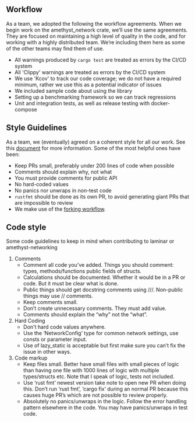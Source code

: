 ## Workflow

As a team, we adopted the following the workflow agreements. When we begin work on the amethyst_network crate, we’ll use the same agreements. They are focused on maintaining a high level of quality in the code, and for working with a highly distributed team. We’re including them here as some of the other teams may find them of use.

- All warnings produced by `cargo test` are treated as errors by the CI/CD system
- All 'Clippy' warnings are treated as errors by the CI/CD system
- We use 'Kcov' to track our code coverage; we do not have a required minimum, rather we use this as a potential indicator of issues
- We included sample code about using the library
- Setting up a benchmarking framework so we can track regressions
- Unit and integration tests, as well as release testing with docker-compose

## Style Guidelines

As a team, we (eventually) agreed on a coherent style for all our work. See this [document](https://github.com/amethyst/laminar/blob/master/docs/StyleGuides) for more information.
Some of the most helpful ones have been:

- Keep PRs small, preferably under 200 lines of code when possible
- Comments should explain why, not what
- You must provide comments for public API
- No hard-coded values
- No panics nor unwraps in non-test code
- `rustfmt` should be done as its own PR, to avoid generating giant PRs that are impossible to review
- We make use of the [forking workflow](https://nl.atlassian.com/git/tutorials/comparing-workflows/forking-workflow).

## Code style

Some code guidelines to keep in mind when contributing to laminar or amethyst-networking
1. Comments
    - Comment all code you’ve added. Things you should comment: types, methods/functions public fields of structs. 
    - Calculations should be documented. Whether it would be in a PR or code. But it must be clear what is done.
    - Public things should get docstring comments using ///. Non-public things may use // comments. 
    - Keep comments small. 
    - Don’t create unnecessary comments. They must add value.
    - Comments should explain the “why” not the “what”.
2. Hard Coding
    - Don't hard code values anywhere.
    - Use the ‘NetworkConfig’ type for common network settings, use consts or parameter input.
    - Use of lazy_static is acceptable but first make sure you can’t fix the issue in other ways. 
3. Code markup
    - Keep files small. Better have small files with small pieces of logic than having one file with 1000 lines of logic with multiple types/structs etc. Note that I speak of logic, tests not included.
    - Use ‘rust fmt’ newest version take note to open new PR when doing this. 
Don’t run ‘rust fmt’, ‘cargo fix’ during an normal PR because this causes huge PR’s which are not possible to review properly.
    - Absolutely no panics/unwraps in the logic. 
      Follow the error handling pattern elsewhere in the code. 
      You may have panics/unwraps in test code.

